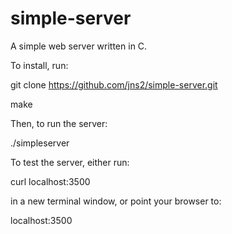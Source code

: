 simple-server
=============

A simple web server written in C.

To install, run:

git clone https://github.com/jns2/simple-server.git

make

Then, to run the server:

./simpleserver

To test the server, either run:

curl localhost:3500

in a new terminal window, or point your browser to:

localhost:3500
